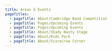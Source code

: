 ```yaml
---
title: Areas & Events
pageTitles:
  - pageTitle: About/Cambridge Band Competition
  - pageTitle: Pages/Upcoming Events
  - pageTitle: Pages/Upcoming Events
  - pageTitle: About/Shady Nasty Stage
  - pageTitle: About/Kids Park
  - pageTitle: About/Scarecrow Corner
---
```


